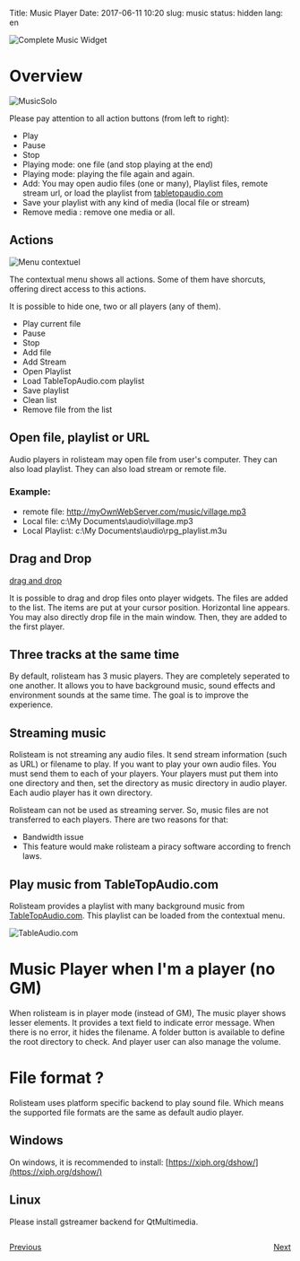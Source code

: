 Title: Music Player
Date: 2017-06-11 10:20
slug: music
status: hidden
lang: en

![Complete Music Widget]({static}/images/panel/Background_Music_en_006.png)


# Overview

![MusicSolo]({static}/images/en/3_audio_players.jpg)

Please pay attention to all action buttons (from left to right):

-   Play
-   Pause
-   Stop
-   Playing mode: one file (and stop playing at the end)
-   Playing mode: playing the file again and again.
-   Add: You may open audio files (one or many), Playlist files, remote stream url, or load the playlist from [tabletopaudio.com](http://tabletopaudio.com)
-   Save your playlist with any kind of media (local file or stream)
-   Remove media : remove one media or all.

## Actions

![Menu contextuel]({static}/images/tuto/27_music_contextual_menu_en.jpg)

The contextual menu shows all actions. Some of them have shorcuts, offering direct access to this actions.

It is possible to hide one, two or all players (any of them).

* Play current file
* Pause
* Stop
* Add file
* Add Stream
* Open Playlist
* Load TableTopAudio.com playlist
* Save playlist
* Clean list
* Remove file from the list

## Open file, playlist or URL

Audio players in rolisteam may open file from user's computer. They can also load playlist. They can also load stream or remote file.

### Example:

* remote file: http://myOwnWebServer.com/music/village.mp3
* Local file: c:\My Documents\audio\village.mp3
* Local Playlist: c:\My Documents\audio\rpg_playlist.m3u

## Drag and Drop

[drag and drop]({static}/images/tuto/)

It is possible to drag and drop files onto player widgets. The files are added to the list. The items are put at your cursor position.
Horizontal line appears. You may also directly drop file in the main window. Then, they are added to the first player.

## Three tracks at the same time

[]()

By default, rolisteam has 3 music players.
They are completely seperated to one another. It allows you to have background music, sound effects and environment sounds at the same time.
The goal is to improve the experience.

## Streaming music

Rolisteam is not streaming any audio files. It send stream information (such as URL) or filename to play. If you want to play your own audio files.
You must send them to each of your players. Your players must put them into one directory and then, set the directory as music directory in audio player.
Each audio player has it own directory.

Rolisteam can not be used as streaming server. So, music files are not
transferred to each players. There are two reasons for that:

* Bandwidth issue
* This feature would make rolisteam a piracy software according to french laws.


## Play music from TableTopAudio.com

Rolisteam provides a playlist with many background music from [TableTopAudio.com](TableTopAudio.com).
This playlist can be loaded from the contextual menu.

![TableAudio.com]({static}/images/)

# Music Player when I'm a player (no GM)

When rolisteam is in player mode (instead of GM), The music player shows lesser elements.
It provides a text field to indicate error message. When there is no error, it hides the filename.
A folder button is available to define the root directory to check. And player user can also manage the volume.

# File format ?

Rolisteam uses platform specific backend to play sound file. Which means the supported file formats are the same as default audio player.

## Windows

On windows, it is recommended to install: [https://xiph.org/dshow/](https://xiph.org/dshow/)

## Linux

Please install gstreamer backend for QtMultimedia.


<p style="text-align: left; width:49%;  display: inline-block;"><a href="/npcmaker.html">Previous</a></p>
<p style="text-align: right; width:50%;  display: inline-block;"><a href="/images.html">Next</a></p>
